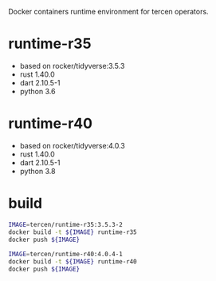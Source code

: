 
Docker containers runtime environment for tercen operators.

# runtime-r35
- based on rocker/tidyverse:3.5.3
- rust 1.40.0
- dart 2.10.5-1
- python 3.6

# runtime-r40
- based on rocker/tidyverse:4.0.3
- rust 1.40.0
- dart 2.10.5-1
- python 3.8
 
# build

```bash
IMAGE=tercen/runtime-r35:3.5.3-2
docker build -t ${IMAGE} runtime-r35
docker push ${IMAGE}
 
IMAGE=tercen/runtime-r40:4.0.4-1
docker build -t ${IMAGE} runtime-r40
docker push ${IMAGE}
```
 
 

